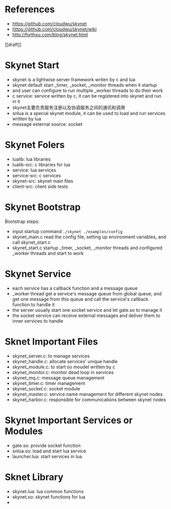 # References
- https://github.com/cloudwu/skynet
- https://github.com/cloudwu/skynet/wiki
- http://forthxu.com/blog/skynet.html

[[draft]]

# Skynet Start
- skynet is a lightwise server framework writen by c and lua
- skynet default start _timer, _socket, _monitor threads when it startup
- and user can configure to run multiple _worker threads to do their work
- c service: service written by c, it can be registered into skynet and run in it
- skynet主要负责服务注册以及协调服务之间的通讯和调用
- snlua is a special skynet module, it can be used to load and run services written by lua
- message external source: socket

# Skynet Folers
- lualib: lua libraries
- lualib-src: c libraries for lua
- service: lua services
- service-src: c services
- skynet-src: skynet main files
- client-src: client side tests

# Skynet Bootstrap
Bootstrap steps:
- input startup command `./skynet ./examples/config`
- skynet_main.c read the config file, setting up environment variables, and call skynet_start.c
- skynet_start.c startup _timer, _socket, _monitor threads and configured _worker threads and start to work

# Skynet Service
- each service has a callback function and a message queue
- _worker thread get a service's message queue from global queue, and get one message from this queue and call the service's callback function to handle it
- the server usually start one socket service and let gate.so to manage it
- the socket service can receive external messages and deliver them to inner services to handle

# Sknet Important Files
- skynet_server.c: to manage services
- skynet_handle.c: allocate services' unique handle
- skynet_module.c: to start so moudel written by c
- skynet_monitor.c: monitor dead loop in services
- skynet_mq.c: message queue management
- skynet_timer.c: timer management
- skynet_socket.c: socket module
- skynet_master.c: service name management for different skynet nodes
- skynet_harbor.c: responsible for communications between skynet nodes

# Skynet Important Services or Modules
- gate.so: provide socket function
- snlua.so: load and start lua service
- launcher.lua: start services in lua

# Sknet Library
- skynet.lua: lua common functions
- skynet.so: skynet functions for lua
- 

